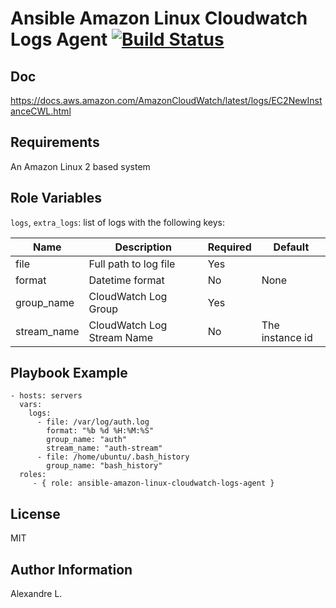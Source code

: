 # Ansible Amazon Linux Cloudwatch Logs Agent [![Build Status](https://travis-ci.org/Alexandre-io/ansible-amazon-linux-cloudwatch-logs-agent.svg?branch=master)](https://travis-ci.org/Alexandre-io/ansible-amazon-linux-cloudwatch-logs-agent)

## Doc

https://docs.aws.amazon.com/AmazonCloudWatch/latest/logs/EC2NewInstanceCWL.html

## Requirements
An Amazon Linux 2 based system

## Role Variables

`logs`, `extra_logs`: list of logs with the following keys:

| Name        | Description                | Required | Default
|-------------|----------------------------|----------|---------
| file        | Full path to log file      | Yes      |
| format      | Datetime format            | No       | None
| group_name  | CloudWatch Log Group       | Yes      |
| stream_name | CloudWatch Log Stream Name | No       | The instance id

## Playbook Example

    - hosts: servers
      vars:
        logs:
          - file: /var/log/auth.log
            format: "%b %d %H:%M:%S"
            group_name: "auth"
            stream_name: "auth-stream"
          - file: /home/ubuntu/.bash_history
            group_name: "bash_history"
      roles:
         - { role: ansible-amazon-linux-cloudwatch-logs-agent }

## License
MIT

## Author Information
Alexandre L.
